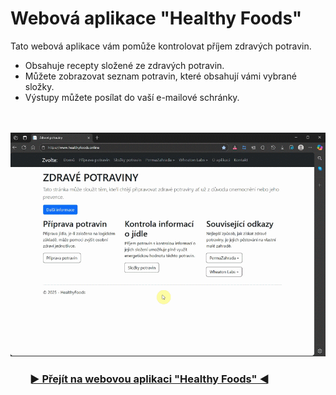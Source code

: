 # Webová aplikace "Healthy Foods"
Tato webová aplikace vám pomůže kontrolovat příjem zdravých potravin.
- Obsahuje recepty složené ze zdravých potravin.
- Můžete zobrazovat seznam potravin, které obsahují vámi vybrané složky.
- Výstupy můžete posílat do vaší e-mailové schránky.
<br>
<br>
<img src="./assets/healthy_foods_web.gif" alt="Webová aplikace Healthy Foods"/>
<h3>&nbsp;&nbsp;&nbsp;&nbsp;&nbsp;&nbsp;&nbsp;&nbsp;<a href="https://www.healthyfoods.online/">► Přejít na webovou aplikaci "Healthy Foods" ◄</a></h3>